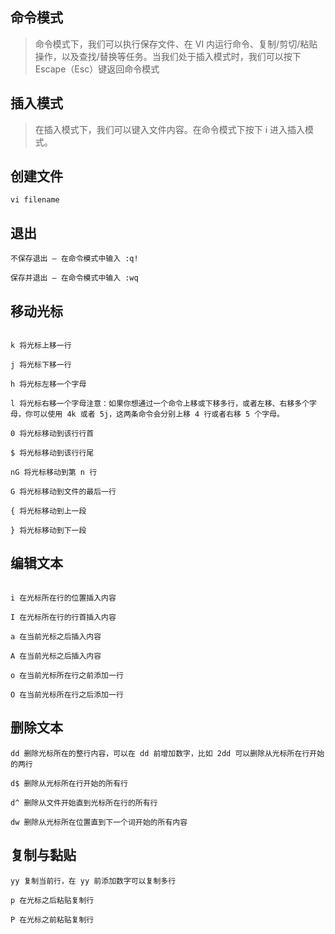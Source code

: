## 命令模式

> 命令模式下，我们可以执行保存文件、在 VI 内运行命令、复制/剪切/粘贴操作，以及查找/替换等任务。当我们处于插入模式时，我们可以按下 Escape（Esc）键返回命令模式

## 插入模式

> 在插入模式下，我们可以键入文件内容。在命令模式下按下 i 进入插入模式。

## 创建文件

`vi filename`

## 退出
```
不保存退出 – 在命令模式中输入 :q!

保存并退出 – 在命令模式中输入 :wq
```
## 移动光标
```

k 将光标上移一行

j 将光标下移一行

h 将光标左移一个字母

l 将光标右移一个字母注意：如果你想通过一个命令上移或下移多行，或者左移、右移多个字母，你可以使用 4k 或者 5j，这两条命令会分别上移 4 行或者右移 5 个字母。

0 将光标移动到该行行首

$ 将光标移动到该行行尾

nG 将光标移动到第 n 行

G 将光标移动到文件的最后一行

{ 将光标移动到上一段

} 将光标移动到下一段
```
## 编辑文本
```

i 在光标所在行的位置插入内容

I 在光标所在行的行首插入内容

a 在当前光标之后插入内容

A 在当前光标之后插入内容

o 在当前光标所在行之前添加一行

O 在当前光标所在行之后添加一行
```

## 删除文本
```
dd 删除光标所在的整行内容，可以在 dd 前增加数字，比如 2dd 可以删除从光标所在行开始的两行

d$ 删除从光标所在行开始的所有行

d^ 删除从文件开始直到光标所在行的所有行

dw 删除从光标所在位置直到下一个词开始的所有内容
```
## 复制与黏贴
```
yy 复制当前行，在 yy 前添加数字可以复制多行

p 在光标之后粘贴复制行

P 在光标之前粘贴复制行
```
